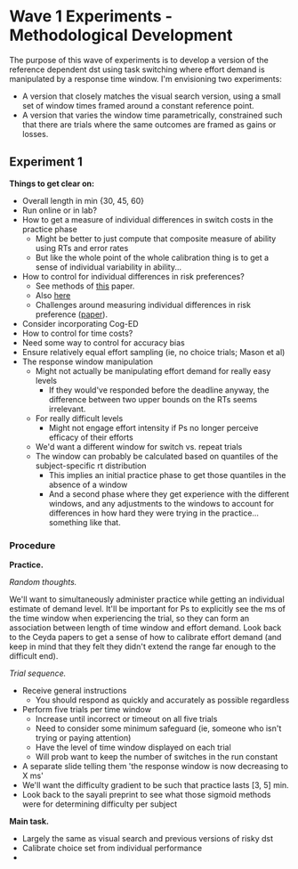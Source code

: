 # Wave 1 Experiments - Methodological Development

The purpose of this wave of experiments is to develop a version of the reference dependent
dst using task switching where effort demand is manipulated by a response time window. I'm
envisioning two experiments:

* A version that closely matches the visual search version, using a small set of window
    times framed around a constant reference point.
* A version that varies the window time parametrically, constrained such that there are
    trials where the same outcomes are framed as gains or losses.

## Experiment 1

**Things to get clear on:**

* Overall length in min {30, 45, 60}
* Run online or in lab?
* How to get a measure of individual differences in switch costs in the practice phase
    * Might be better to just compute that composite measure of ability using RTs and
        error rates
    * But like the whole point of the whole calibration thing is to get a sense of
        individual variability in ability...
* How to control for individual differences in risk preferences?
    * See methods of [this](https://www.sciencedirect.com/science/article/abs/pii/S0006899309013213?fr=RR-1&ref=cra_js_challenge) paper.
    * Also [here](https://escholarship.org/uc/item/9pm4x231)
    * Challenges around measuring individual differences in risk preference ([paper](https://www.frontiersin.org/articles/10.3389/fpsyg.2011.00298/full)).
* Consider incorporating Cog-ED
* How to control for time costs?
* Need some way to control for accuracy bias
* Ensure relatively equal effort sampling (ie, no choice trials; Mason et al)
* The response window manipulation
    * Might not actually be manipulating effort demand for really easy levels
        * If they would've responded before the deadline anyway, the difference between
            two upper bounds on the RTs seems irrelevant.
    * For really difficult levels
        * Might not engage effort intensity if Ps no longer perceive efficacy of their
            efforts
    * We'd want a different window for switch vs. repeat trials
    * The window can probably be calculated based on quantiles of the subject-specific rt distribution
        * This implies an initial practice phase to get those quantiles in the absence of a window
        * And a second phase where they get experience with the different windows, and any adjustments to the windows
            to account for differences in how hard they were trying in the practice... something like that.

### Procedure

**Practice.**

*Random thoughts.* 

We'll want to simultaneously administer practice while getting an individual estimate of
demand level. It'll be important for Ps to explicitly see the ms of the time window when
experiencing the trial, so they can form an association between length of time window and
effort demand. Look back to the Ceyda papers to get a sense of how to calibrate effort
demand (and keep in mind that they felt they didn't extend the range far enough to the
difficult end). 

*Trial sequence.*

* Receive general instructions
    * You should respond as quickly and accurately as possible regardless
* Perform five trials per time window
    * Increase until incorrect or timeout on all five trials
    * Need to consider some minimum safeguard (ie, someone who isn't trying or paying
        attention)
    * Have the level of time window displayed on each trial
    * Will prob want to keep the number of switches in the run constant
* A separate slide telling them 'the response window is now decreasing to X ms'
* We'll want the difficulty gradient to be such that practice lasts [3, 5] min.
* Look back to the sayali preprint to see what those sigmoid methods were for determining
    difficulty per subject

**Main task.**

* Largely the same as visual search and previous versions of risky dst
* Calibrate choice set from individual performance
*
